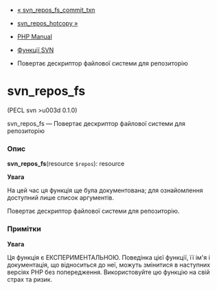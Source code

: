 - [« svn_repos_fs_commit_txn](function.svn-repos-fs-commit-txn.md)
- [svn_repos_hotcopy »](function.svn-repos-hotcopy.md)

- [PHP Manual](index.md)
- [Функції SVN](ref.svn.md)
- Повертає дескриптор файлової системи для репозиторію

# svn_repos_fs

(PECL svn \>u003d 0.1.0)

svn_repos_fs — Повертає дескриптор файлової системи для репозиторію

### Опис

**svn_repos_fs**(resource `$repos`): resource

**Увага**

На цей час ця функція ще була документована; для
ознайомлення доступний лише список аргументів.

Повертає дескриптор файлової системи для репозиторію.

### Примітки

**Увага**

Ця функція є ЕКСПЕРИМЕНТАЛЬНОЮ. Поведінка цієї функції, її ім'я
і документація, що відноситься до неї, можуть змінитися в наступних версіях
PHP без попередження. Використовуйте цю функцію на свій страх та ризик.
